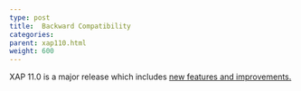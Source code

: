 ```yaml
---
type: post
title:  Backward Compatibility
categories:
parent: xap110.html
weight: 600
---
```


XAP 11.0 is a major release which includes [new features and improvements.](./110whats-new.html)

